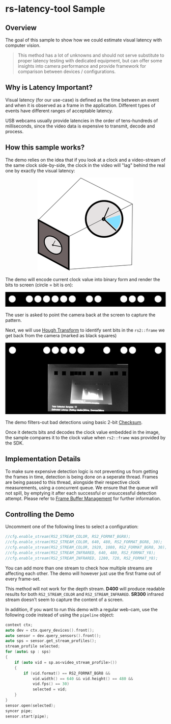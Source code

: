 # rs-latency-tool Sample

## Overview

The goal of this sample to show how we could estimate visual latency with computer vision. 

> This method has a lot of unknowns and should not serve substitute to proper latency testing with dedicated equipment, but can offer some insights into camera performance and provide framework for comparison between devices / configurations.

## Why is Latency Important? 
Visual latency (for our use-case) is defined as the time between an event and when it is observed as a frame in the application. Different types of events have different ranges of acceptable latency. 


USB webcams usually provide latencies in the order of tens-hundreds of milliseconds, since the video data is expensive to transmit, decode and process. 

## How this sample works?

The demo relies on the idea that if you look at a clock and a video-stream of the same clock side-by-side, the clock in the video will "lag" behind the real one by exactly the visual latency:
<p align="center"><img src="res/1.png" /></p>

The demo will encode current clock value into binary form and render the bits to screen (circle = bit is on):
<p align="center"><img src="res/2.PNG" /></p>

The user is asked to point the camera back at the screen to capture the pattern.


Next, we will use [Hough Transform](https://docs.opencv.org/2.4/doc/tutorials/imgproc/imgtrans/hough_circle/hough_circle.html) to identify sent bits in the `rs2::frame` we get back from the camera (marked as black squares)
<p align="center"><img src="res/3.png" /></p>

The demo filters-out bad detections using basic 2-bit [Checksum](https://en.wikipedia.org/wiki/Checksum).

Once it detects bits and decodes the clock value embedded in the image, the sample compares it to the clock value when `rs2::frame` was provided by the SDK.

## Implementation Details

To make sure expensive detection logic is not preventing us from getting the frames in time, detection is being done on a seperate thread. Frames are being passed to this thread, alongside their respective clock measurements, using a concurrent queue. 
We ensure that the queue will not spill, by emptying it after each successful or unsuccessful detection attempt. 
Please refer to [Frame Buffer Management](https://github.com/IntelRealSense/librealsense/wiki/Frame-Buffering-Management-in-RealSense-SDK-2.0) for further information.

## Controlling the Demo

Uncomment one of the following lines to select a configuration:
```cpp
//cfg.enable_stream(RS2_STREAM_COLOR, RS2_FORMAT_BGR8);
//cfg.enable_stream(RS2_STREAM_COLOR, 640, 480, RS2_FORMAT_BGR8, 30);
//cfg.enable_stream(RS2_STREAM_COLOR, 1920, 1080, RS2_FORMAT_BGR8, 30);
//cfg.enable_stream(RS2_STREAM_INFRARED, 640, 480, RS2_FORMAT_Y8);
//cfg.enable_stream(RS2_STREAM_INFRARED, 1280, 720, RS2_FORMAT_Y8);
```
You can add more than one stream to check how multiple streams are affecting each other. The demo will however just use the first frame out of every frame-set. 


This method will not work for the depth stream. 
**D400** will produce readable results for both `RS2_STREAM_COLOR` and `RS2_STREAM_INFRARED`. **SR300** infrared stream doesn't seem to capture the content of a screen.


In addition, if you want to run this demo with a regular web-cam, use the following code instead of using the `pipeline` object:
```cpp
context ctx;
auto dev = ctx.query_devices().front();
auto sensor = dev.query_sensors().front();
auto sps = sensor.get_stream_profiles();
stream_profile selected;
for (auto& sp : sps)
{
    if (auto vid = sp.as<video_stream_profile>())
    {
        if (vid.format() == RS2_FORMAT_BGR8 &&
            vid.width() == 640 && vid.height() == 480 &&
            vid.fps() == 30)
            selected = vid;
    }
}
sensor.open(selected);
syncer pipe;
sensor.start(pipe);
```
